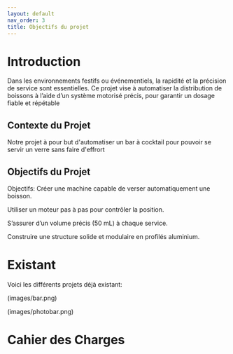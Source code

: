 ```yaml
---
layout: default
nav_order: 3
title: Objectifs du projet
---
```


# Introduction

Dans les environnements festifs ou événementiels, la rapidité et la précision de service sont essentielles.  Ce projet vise à automatiser la distribution de boissons à l’aide d’un système motorisé précis, pour garantir un dosage fiable et répétable

## Contexte du Projet

Notre projet à pour but d'automatiser un bar à cocktail pour pouvoir se servir un verre sans faire d'effrort

## Objectifs du Projet

Objectifs:
Créer une machine capable de verser automatiquement une boisson.

Utiliser un moteur pas à pas pour contrôler la position.

S’assurer d’un volume précis (50 mL) à chaque service.

Construire une structure solide et modulaire en profilés aluminium.

# Existant
 Voici les différents projets déjà existant:

 (images/bar.png)
 
 (images/photobar.png)
# Cahier des Charges
